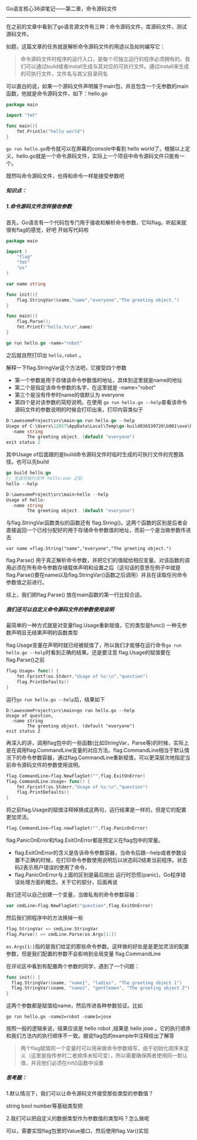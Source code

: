 Go语言核心36讲笔记——第二章，命令源码文件

---

在之前的文章中看到了go语言源文件有三种：命令源码文件，库源码文件，测试源码文件。

如题，这篇文章的任务就是解析命令源码文件的用途以及如何编写它：

> 命令源码文件时程序的运行入口，是每个可独立运行的程序必须拥有的。我们可以通过build或者install生成与其对应的可执行文件。通过install来生成的可执行文件，文件名与其父目录同名

可以直白的说，如果一个源码文件声明属于main包，并且包含一个无参数的main函数，他就是命令源码文件，如下：hello.go

```go
package main

import "fmt"

func main(){
    fmt.Println("hello world")
}
```

`go run hello.go`命令就可以在屏幕的console中看到 hello world了。根据以上定义，hello.go就是一个命令源码文件，实际上一个项目中命令源码文件只能有一个。

既然叫命令源码文件，也得和命令一样能接受参数吧

##### 知识点：

##### 1.命令源码文件怎样接收参数

首先，Go语言有一个代码包专门用于接收和解析命令参数，它叫flag。听起来就很有flag的感觉，好吧 开始写代码啦

```go
package main

import (
	"flag"
	"fmt"
	"os"
)

var name string

func init(){
	flag.StringVar(&name,"name","everyone","The greeting object.")
}

func main(){
	flag.Parse();
	fmt.Printf("hello,%s\n",name)
}
```

```go
go run hello.go -name="robot"
```

之后就自然打印出 `hello,robot` 。

解释一下flag.StringVar这个方法吧，它接受四个参数

- 第一个参数是用于存储该命令参数值的地址，具体到这里就是name的地址
- 第二个是指定该命令参数的名字，在这里就是 -name="robot"
- 第三个是没有传参时name的值默认为 everyone
- 第四个是对该参数的简短说明，在使用 `go run hello.go --help`查看该命令源码文件的参数说明的时候会打印出来，打印内容类似于

```go
D:\awesomeProject\src\main>go run hello.go --help
Usage of C:\Users\12857\AppData\Local\Temp\go-build036539726\b001\exe\hello.exe:
  -name string
        The greeting object. (default "everyone")
exit status 2
```

其中Usage of后面跟的是build命令源码文件时临时生成的可执行文件的完整路径。也可以先build

```go
go build hello.go
// 生成可执行文件 hello.exe 之后
hello --help
```

```go
D:\awesomeProject\src\main>hello --help
Usage of hello:
  -name string
        The greeting object. (default "everyone")
```

与flag.StringVar函数类似的函数还有 flag.String()。这两个函数的区别是后者会直接返回一个已经分配好的用于存储命令参数值的地址，而前一个是当做参数传进去

```
var name =flag.String("name","everyone","The greeting object.")
```

flag.Parse() 用于真正解析命令参数，并把它们的值赋给相应变量。对该函数的调用必须在所有命令参数存储载体声明和设置之后（这句话的意思在例子中就是flag.Parse()要在name以及flag.StringVar()函数之后调用）并且在读取任何命令参数值之前进行。

综上，我们把flag.Parse() 放在main函数的第一行比较合适。



##### 我们还可以自定义命令源码文件的参数使用说明

最简单的一种方式就是对变量flag.Usage重新赋值，它的类型是func() 一种无参数声明且无结果声明的函数类型

flag.Usage变量在声明时就已经被赋值了，所以我们才能够在运行命令`go run hello.go --help`时看到正确的结果。还是要注意 flag.Usage的赋值要在flag.Parse()之前

```go
flag.Usage= func() {
    fmt.Fprintf(os.Stderr,"Usage of %s:\n","question")
    flag.PrintDefaults()
}
```

运行`go run hello.go --help`后，结果如下

```
D:\awesomeProject\src\main>go run hello.go --help
Usage of question,
  -name string
        The greeting object. (default "everyone")
exit status 2
```



再深入的讲，调用flag包中的一些函数(比如StringVar，Parse等)的时候，实际上是在调用flag.CommandLine变量的对应方法。flag.CommandLine相当于默认情况下的命令参数容器，通过flag.CommandLine重新赋值，可以更深层次地指定当前命令源码文件的参数使用说明。

```go
flag.CommandLine=flag.NewFlagSet("",flag.ExitOnError)
flag.CommandLine.Usage= func() {
    fmt.Fprintf(os.Stderr,"Usage of %s:\n","question")
    flag.PrintDefaults()
}
```

将之前flag.Usage的赋值注释掉换成这两句，运行结果是一样的，但是它的配置更加灵活。

```go
flag.CommandLine=flag.newFlagSet("",flag.PanicOnError)
```

flag.PanicOnError和flag.ExitOnError都是预定义在flag包中的常量。

- flag.ExitOnError的含义是告诉命令参数容器，当命令后跟--help或者参数设置不正确的时候，在打印命令参数使用说明后以状态码2结束当前程序。状态码2表示用户错误的使用了命令，
- flag.PanicOnError与上面的区别是最后抛出 运行时恐慌(panic)，Go程序错误处理方面的概念。关于它的部分，后面再说

我们还可以自己创建一个变量，当做私有的命令参数容器：

```go
var cmdLine=flag.NewFlagSet("question",flag.ExitOnError)
```

然后我们把程序中的方法换掉一些

```go
flag.StringVar => cmdLine.StringVar
flag.Parse() => cmdLine.Parse(os.Args[1:]) 
```

`os.Args[1:]`指的是我们给定的那些命令参数。这样做的好处是是更加灵活的配置参数，但是我们配置的参数不会影响到全局变量 flag.CommandLine



在评论区中看到有配置两个参数的同学，遇到了一个问题：

```go
func init() {
  flag.StringVar(&name, "name1", "ladies", "The greeting object 1")
  flag.StringVar(&name, "name2", "gentlemen", "The greeting object 2")
}
```

这两个参数都是赋值给name，然后传进各种参数验证。比如

`go run hello.go -name2=robot -name1=jose` 

按照一般的逻辑来说，结果应该是 hello robot ,结果是 hello jose 。它的执行顺序和我们方法内的执行顺序不一致。据说flag包的example中注释给出了解答

> 两个flag赋值同一个变量时可以用来做命令参数缩写，由于初始化顺序未定义（这里是指传参时二者顺序未知可变），所以需要确保两者使用同一默认值，并且他们必须在init()函数中设置



##### 思考题：

1.默认情况下，我们可以让命令源码文件接受那些类型的参数值？

string bool number等基础类型把

2.我们可以把自定义的数据类型作为参数值的类型吗？怎么做呢

可以，需要实现flag包里的Value接口，然后使用flag.Var()实现

